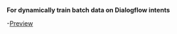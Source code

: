 **For dynamically train batch data on Dialogflow intents**

-[Preview](https://raw.githubusercontent.com/josephgcedeno/Training-Phrares-Algorithm-DialogFlow/master/static/images/training.png)
